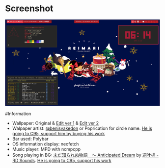 # Screenshot
![ReiMari Christmas Poprication 2018](https://github.com/Banbeucmas/banbeucmas-dotfiles/raw/master/Screenshot/Screenshot_2018-12-22_06-14-21.png)

#Information
* Wallpaper: Original & [Edit ver 1](https://github.com/Banbeucmas/banbeucmas-dotfiles/blob/master/Wallpapers/ReiMari_Poprication_Wallpaper.png) & [Edit ver 2](https://github.com/Banbeucmas/banbeucmas-dotfiles/blob/master/Wallpapers/ReiMari_Poprication_Wallpaper_with_ribbons.png)
* Walpaper artist: [@benisyakedon](https://twitter.com/benisyakedon) or Poprication for circle name. [He is going to C95, support him by buying his work](https://twitter.com/benisyakedon/status/1071224990022852609)
* Bar used: Polybar
* OS information display: neofetch
* Music player: MPD with ncmpcpp
* Song playing in BG: [未だ知られぬ物語　～ Anticipated Dream](https://www.youtube.com/watch?v=nK7k7tcwMnE) by [凋叶棕 - RD Sounds](https://twitter.com/rdwithleaf). [He is going to C95, support his work](https://twitter.com/rdwithleaf/status/1073587171993374721)
